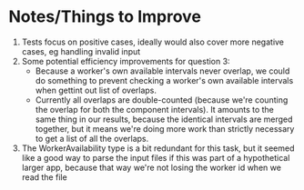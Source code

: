 # Notes/Things to Improve

1. Tests focus on positive cases, ideally would also cover more negative cases, eg handling invalid input
2. Some potential efficiency improvements for question 3:
   - Because a worker's own available intervals never overlap, we could do something to prevent checking a worker's own available intervals when gettint out list of overlaps.
   - Currently all overlaps are double-counted (because we're counting the overlap for both the component intervals). It amounts to the same thing in our results, because the identical intervals are merged together, but it means we're doing more work than strictly necessary to get a list of all the overlaps.
3. The WorkerAvailability type is a bit redundant for this task, but it seemed like a good way to parse the input files if this was part of a hypothetical larger app, because that way we're not losing the worker id when we read the file
